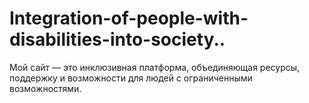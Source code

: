 # Integration-of-people-with-disabilities-into-society..
Мой сайт — это инклюзивная платформа, объединяющая ресурсы, поддержку и возможности для людей с ограниченными возможностями.
